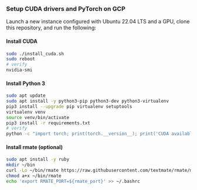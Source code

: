 ### Setup CUDA drivers and PyTorch on GCP

Launch a new instance configured with Ubuntu 22.04 LTS and a GPU, clone this repository, and run the following:
#### Install CUDA
```bash
sudo ./install_cuda.sh
sudo reboot
# verify
nvidia-smi
```

#### Install Python 3
```bash
sudo apt update
sudo apt install -y python3-pip python3-dev python3-virtualenv
pip3 install --upgrade pip virtualenv setuptools
virtualenv venv
source venv/bin/activate
pip3 install -r requirements.txt
# verify
python -c "import torch; print(torch.__version__); print('CUDA available: {} ({})'.format(torch.cuda.is_available(), torch.cuda.get_device_name(torch.cuda.current_device())))"
```

#### Install rmate (optional)
```bash
sudo apt install -y ruby
mkdir ~/bin
curl -Lo ~/bin/rmate https://raw.githubusercontent.com/textmate/rmate/master/bin/rmate
chmod a+x ~/bin/rmate
echo 'export RMATE_PORT=${rmate_port}' >> ~/.bashrc
```

